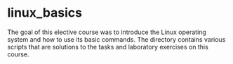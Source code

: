 # linux_basics
The goal of this elective course was to introduce the Linux operating system and how to use its basic commands. The directory contains various scripts that are solutions to the tasks and laboratory exercises on this course. 
